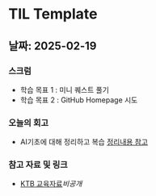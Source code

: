 # TIL Template

## 날짜: 2025-02-19

### 스크럼
- 학습 목표 1 : 미니 퀘스트 풀기
- 학습 목표 2 : GitHub Homepage 시도

### 오늘의 회고
- AI기초에 대해 정리하고 복습 [정리내용 참고](/Feb/2025-02-19.md)

### 참고 자료 및 링크
- [KTB 교육자료]()*비공개*